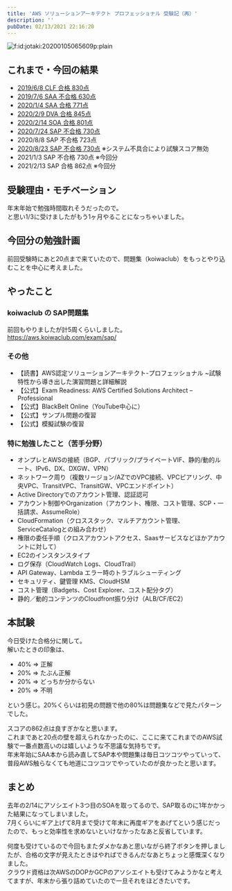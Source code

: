 ```yaml
---
title: 'AWS ソリューションアーキテクト プロフェッショナル 受験記（再）'
description: ''
pubDate: 02/13/2021 22:16:20
---
```


<p><span itemscope itemtype="http://schema.org/Photograph"><img src="/images/hatena/20200105065609.png" alt="f:id:jotaki:20200105065609p:plain" title="" class="hatena-fotolife" itemprop="image"></span></p>

<h2>これまで・今回の結果</h2>

<ul>
<li><a href="https://jtk.hatenablog.com/entry/2019/06/12/223000">2019/6/8 CLF 合格 830点</a></li>
<li><a href="https://jtk.hatenablog.com/entry/2019/07/09/100106">2019/7/6 SAA 不合格 630点</a></li>
<li><a href="https://jtk.hatenablog.com/entry/2020/01/05/074534">2020/1/4 SAA 合格 771点</a></li>
<li><a href="https://jtk.hatenablog.com/entry/2020/02/09/193011">2020/2/9 DVA 合格 845点</a></li>
<li><a href="https://jtk.hatenablog.com/entry/2020/02/15/195608">2020/2/14 SOA 合格 801点</a></li>
<li><a href="https://jtk.hatenablog.com/entry/2020/07/26/093803">2020/7/24 SAP 不合格 730点</a></li>
<li>2020/8/8 SAP 不合格 723点</li>
<li><a href="https://jtk.hatenablog.com/entry/2020/08/24/110611">2020/8/23 SAP 不合格 730点</a> ※システム不具合により試験スコア無効</li>
<li>2021/1/3 SAP 不合格 730点 ※今回分</li>
<li>2021/2/13 SAP 合格 862点 ※今回分</li>
</ul>

<h2>受験理由・モチベーション</h2>

<p>年末年始で勉強時間取れそうだったので。<br />
と思い1/3に受けましたがもう1ヶ月やることになっちゃいました。</p>

<h2>今回分の勉強計画</h2>

<p>前回受験時にあと20点まで来ていたので、問題集（koiwaclub）をもっとやり込むことを中心に考えました。</p>

<h2>やったこと</h2>

<h3>koiwaclub の SAP問題集</h3>

<p>前回もやりましたが計5周くらいしました。<br />
<a href="https://aws.koiwaclub.com/exam/sap/">https://aws.koiwaclub.com/exam/sap/</a></p>

<h3>その他</h3>

<ul>
<li>【読書】AWS認定ソリューションアーキテクト-プロフェッショナル ~試験特性から導き出した演習問題と詳細解説</li>
<li>【公式】Exam Readiness: AWS Certified Solutions Architect – Professional</li>
<li>【公式】BlackBelt Online（YouTube中心に）</li>
<li>【公式】サンプル問題の復習</li>
<li>【公式】模擬試験の復習</li>
</ul>

<h3>特に勉強したこと（苦手分野）</h3>

<ul>
<li>オンプレとAWSの接続（BGP、パブリック/プライベートVIF、静的/動的ルート、IPv6、DX、DXGW、VPN）</li>
<li>ネットワーク周り（複数リージョン/AZでのVPC接続、VPCピアリング、中央VPC、TransitVPC、TransitGW、VPCエンドポイント）</li>
<li>Active Directoryでのアカウント管理、認証認可</li>
<li>アカウント制御やOrganization（アカウント、権限、コスト管理、SCP・一括請求、AssumeRole）</li>
<li>CloudFormation（クロススタック、マルチアカウント管理、ServiceCatalogとの組み合わせ）</li>
<li>権限の委任手順（クロスアカウントアクセス、Saasサービスなどほかアカウントに対して）</li>
<li>EC2のインスタンスタイプ</li>
<li>ログ保存（CloudWatch Logs、CloudTrail）</li>
<li>API Gateway、Lambda エラー時のトラブルシューティング</li>
<li>セキュリティ、鍵管理 KMS、CloudHSM</li>
<li>コスト管理（Badgets、Cost Explorer、コスト配分タグ）</li>
<li>静的／動的コンテンツのCloudfront振り分け（ALB/CF/EC2）</li>
</ul>

<h2>本試験</h2>

<p>今日受けた合格分に関して。<br />
解いたときの印象は、</p>

<ul>
<li>40% => 正解</li>
<li>20% => たぶん正解</li>
<li>20% => どっちか分からない</li>
<li>20% => 不明</li>
</ul>

<p>という感じ。20%くらいは初見の問題で他の80%は問題集などで見たパターンでした。</p>

<p>スコアの862点は良すぎかなと思います。<br />
これまであと20点の壁を超えられなかったのに、ここに来てこれまでのAWS試験で一番点数高いのは嬉しいような不思議な気持ちです。<br />
年末年始にSAA本から読み直してSAP本や問題集は毎日コツコツやっていって、普段AWS触らなくても地道にコツコツでやっていたのが良かったと思います。</p>

<h2>まとめ</h2>

<p>去年の2/14にアソシエイト3つ目のSOAを取ってるので、SAP取るのに1年かかった結果になってしまいました。<br />
7月くらいにギア上げて8月まで受けて年末に再度ギアをあげてという感じだったので、もっと効率性を求めないといけなかったなあと反省しています。</p>

<p>何度も受けているので今回もまたダメかなあと思いながら終了ボタンを押しましたが、合格の文字が見えたときはやればできるんだなあとちょっと感慨深くなりました。<br />
クラウド資格は次AWSのDOPかGCPのアソシエイトも受けてみようかなと考えてますが、年末から張り詰めていたので一旦それをほどきたいです。</p>
